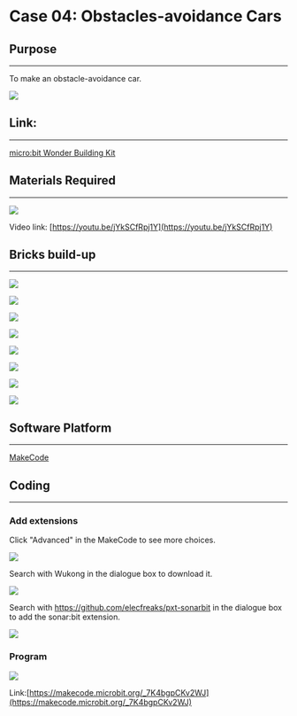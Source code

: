 # Case 04: Obstacles-avoidance Cars

## Purpose
---
To make an obstacle-avoidance car.
 
![](./images/case-04-01.png)

## Link: 
---
[micro:bit Wonder Building Kit](https://www.elecfreaks.com/micro-bit-wonder-building-kit-without-micro-bit-board.html)

## Materials Required
---
![](./images/case-04-02.png)

Video link:
[https://youtu.be/jYkSCfRpj1Y](https://youtu.be/jYkSCfRpj1Y)

## Bricks build-up
---


![](./images/step-case-04-01.png)

![](./images/step-case-04-02.png)

![](./images/step-case-04-03.png)

![](./images/step-case-04-04.png)

![](./images/step-case-04-05.png)

![](./images/step-case-04-06.png)

![](./images/step-case-04-07.png)

![](./images/step-case-04-08.png)

## Software Platform
---
[MakeCode](https://makecode.microbit.org/)

## Coding
---
### Add extensions
Click "Advanced" in the MakeCode to see more choices.
 
![](./images/case-01-03.png)

Search with Wukong in the dialogue box to download it. 

![](./images/case-01-04.png)

 Search with https://github.com/elecfreaks/pxt-sonarbit in the dialogue box to add the sonar:bit extension. 

![](./images/case-04-04.png)



### Program
 
![](./images/case-04-05.png)

Link:[https://makecode.microbit.org/_7K4bgpCKv2WJ](https://makecode.microbit.org/_7K4bgpCKv2WJ)

